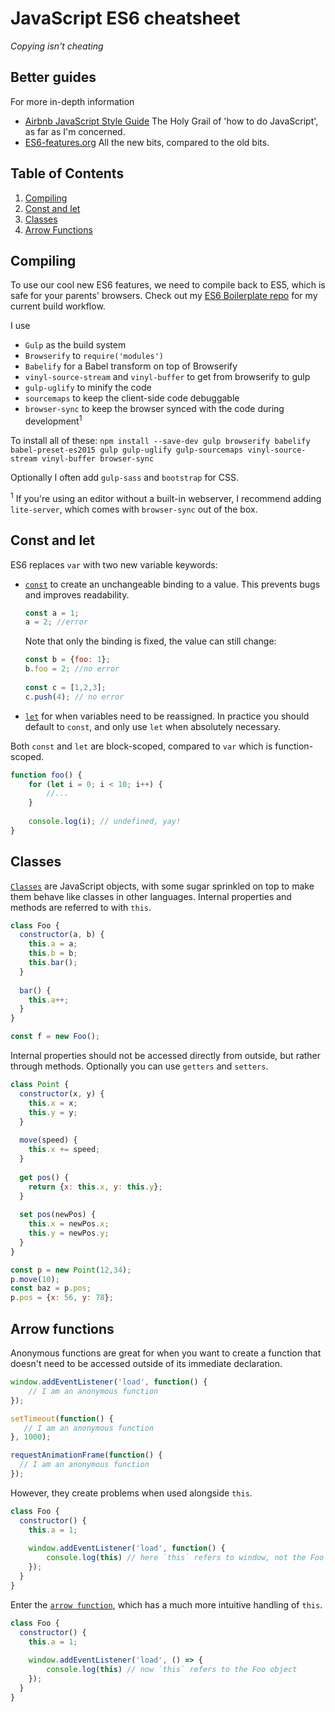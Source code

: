 # JavaScript ES6 cheatsheet

*Copying isn't cheating*


## Better guides

For more in-depth information

  * [Airbnb JavaScript Style Guide](https://github.com/airbnb/javascript) The Holy Grail of 'how to do JavaScript', as far as I'm concerned.
  * [ES6-features.org](http://es6-features.org/#Constants) All the new bits, compared to the old bits.

## Table of Contents

 1. [Compiling](#compiling)
 1. [Const and let](#const-and-let)
 1. [Classes](#classes)
 1. [Arrow Functions](#arrow-functions)
 
 
## Compiling

To use our cool new ES6 features, we need to compile back to ES5, which is safe for your parents' browsers.
Check out my [ES6 Boilerplate repo](https://github.com/hansvana/es6boiler) for my current build workflow.
 
I use 
  * `Gulp` as the build system
  * `Browserify` to `require('modules')`
  * `Babelify` for a Babel transform on top of Browserify
  * `vinyl-source-stream` and `vinyl-buffer` to get from browserify to gulp
  * `gulp-uglify` to minify the code
  * `sourcemaps` to keep the client-side code debuggable
  * `browser-sync` to keep the browser synced with the code during development<sup>1</sup>
  
To install all of these: `npm install --save-dev gulp browserify babelify babel-preset-es2015 gulp gulp-uglify gulp-sourcemaps vinyl-source-stream vinyl-buffer browser-sync`

Optionally I often add `gulp-sass` and `bootstrap` for CSS.

<sup>1</sup> If you're using an editor without a built-in webserver, I recommend adding `lite-server`, which comes with `browser-sync` out of the box. 

## Const and let

ES6 replaces `var` with two new variable keywords:

  * [`const`](https://developer.mozilla.org/en/docs/Web/JavaScript/Reference/Statements/const) to create an unchangeable binding to a value. This prevents bugs and improves readability. 
  
      ```javascript
      const a = 1;
      a = 2; //error
      ```

      Note that only the binding is fixed, the value can still change:
      ```javascript
      const b = {foo: 1};
      b.foo = 2; //no error
       
      const c = [1,2,3];
      c.push(4); // no error
      ```

  * [`let`](https://developer.mozilla.org/en/docs/Web/JavaScript/Reference/Statements/let) for when variables need to be reassigned. In practice you should default to `const`, and only use `let` when absolutely necessary.
  
Both `const` and `let` are block-scoped, compared to `var` which is function-scoped.
 
```javascript
function foo() {
    for (let i = 0; i < 10; i++) {
        //...
    }
    
    console.log(i); // undefined, yay! 
}
```
 
## Classes

[`Classes`](https://developer.mozilla.org/en/docs/Web/JavaScript/Reference/Classes) are JavaScript objects, with some sugar sprinkled on top to make them behave like classes in other languages.
Internal properties and methods are referred to with `this`.

```javascript
class Foo {
  constructor(a, b) {
    this.a = a;
    this.b = b;
    this.bar();
  }
  
  bar() {
    this.a++;
  }
}

const f = new Foo();
```

Internal properties should not be accessed directly from outside, but rather through methods. Optionally you can use `getters` and `setters`. 

```javascript
class Point {
  constructor(x, y) {
    this.x = x;
    this.y = y;
  }
  
  move(speed) {
    this.x += speed;
  }
  
  get pos() {
    return {x: this.x, y: this.y};
  }
  
  set pos(newPos) {
    this.x = newPos.x;
    this.y = newPos.y;
  }  
}

const p = new Point(12,34);
p.move(10);
const baz = p.pos;
p.pos = {x: 56, y: 78};
```

## Arrow functions

Anonymous functions are great for when you want to create a function that doesn't need to be accessed outside of its immediate declaration.

```javascript
window.addEventListener('load', function() { 
    // I am an anonymous function
});

setTimeout(function() { 
   // I am an anonymous function
}, 1000);

requestAnimationFrame(function() { 
  // I am an anonymous function
});
```

However, they create problems when used alongside `this`. 

```javascript
class Foo {
  constructor() {
    this.a = 1;
    
    window.addEventListener('load', function() { 
        console.log(this) // here `this` refers to window, not the Foo object
    });
  }
}
```

Enter the [`arrow function`](https://www.sitepoint.com/es6-arrow-functions-new-fat-concise-syntax-javascript/), which has a much more intuitive handling of `this`.

```javascript
class Foo {
  constructor() {
    this.a = 1;
    
    window.addEventListener('load', () => { 
        console.log(this) // now `this` refers to the Foo object 
    });
  }
}
```

